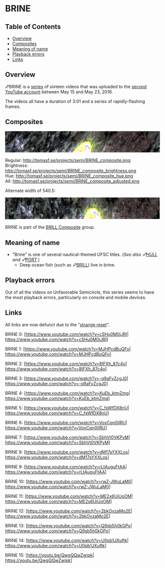 # BRINE

## Table of Contents
  * [Overview](#overview)
  * [Composites](#composites)
  * [Meaning of name](#meaning-of-name)
  * [Playback errors](#playback-errors)
  * [Links](#links)


## Overview

♐BRINE is a [series](List_of_Series "wikilink") of sixteen videos that
was uploaded to the [second YouTube account](Real_and_Fake_channels "wikilink") between May 15 and May 23,
2016.

The videos all have a duration of 3:01 and a series of rapidly-flashing
frames.

## Composites

![BRINE composite](BRINE_composite.png "BRINE composite")

Regular: <http://tomasf.se/projects/semi/BRINE_composite.png>  
Brightness:
<http://tomasf.se/projects/semi/BRINE_composite_brightness.png>  
Hue: <http://tomasf.se/projects/semi/BRINE_composite_hue.png>  
All: <http://tomasf.se/projects/semi/BRINE_composite_adjusted.png>

Alternate width of 540.5:

![BRINE\_composite\_width\_540\_5.png](BRINE_composite_width_540_5.png)

BRINE is part of the [BRILL Composite](BRILL_Composite "wikilink")
group.

## Meaning of name

* "Brine" is one of several nautical-themed UFSC titles. (*See also ♐[HULL](HULL "wikilink") and ♐[PORT](PORT "wikilink").*)
  * Deep ocean fish (such as ♐[BRILL](BRILL "wikilink")) live in brine.

## Playback errors

Out of all the videos on Unfavorable Semicircle, this series seems to
have the most playback errors, particularly on console and mobile
devices.

## Links

All links are now defunct due to the "[strange reset](RESET_STRANGE_YD "wikilink")".

BRINE 0: \[<https://www.youtube.com/watch?v=cSHu0M0jJRI>|
<https://www.youtube.com/watch?v=cSHu0M0jJRI>\]

BRINE 1: \[<https://www.youtube.com/watch?v=MJHPcdBuQFo>|
<https://www.youtube.com/watch?v=MJHPcdBuQFo>\]

BRINE 2: \[<https://www.youtube.com/watch?v=8IFXh_87c4o>|
<https://www.youtube.com/watch?v=8IFXh_87c4o>\]

BRINE 3: \[<https://www.youtube.com/watch?v=-q9aFyZcgJ0>|
<https://www.youtube.com/watch?v=-q9aFyZcgJ0>\]

BRINE 4: \[<https://www.youtube.com/watch?v=KuEb_ktmZmg>|
<https://www.youtube.com/watch?v=KuEb_ktmZmg>\]

BRINE 5: \[<https://www.youtube.com/watch?v=C_fsWfDX8nU>|
<https://www.youtube.com/watch?v=C_fsWfDX8nU>\]

BRINE 6: \[<https://www.youtube.com/watch?v=VoyCqn0jlRU>|
<https://www.youtube.com/watch?v=VoyCqn0jlRU>\]

BRINE 7: \[<https://www.youtube.com/watch?v=SbhVt0VKPvM>|
<https://www.youtube.com/watch?v=SbhVt0VKPvM>\]

BRINE 8: \[<https://www.youtube.com/watch?v=dM17sYXXLos>|
<https://www.youtube.com/watch?v=dM17sYXXLos>\]

BRINE 9: \[<https://www.youtube.com/watch?v=rLtAuguFtAA>|
<https://www.youtube.com/watch?v=rLtAuguFtAA>\]

BRINE 10: \[<https://www.youtube.com/watch?v=rwZ-JWuLaM0>|
<https://www.youtube.com/watch?v=rwZ-JWuLaM0>\]

BRINE 11: \[<https://www.youtube.com/watch?v=ME2x6UiUoOM>|
<https://www.youtube.com/watch?v=ME2x6UiUoOM>\]

BRINE 12: \[<https://www.youtube.com/watch?v=2bkOyzaMo2E>|
<https://www.youtube.com/watch?v=2bkOyzaMo2E>\]

BRINE 13: \[<https://www.youtube.com/watch?v=Q9sb5h0kGPo>|
<https://www.youtube.com/watch?v=Q9sb5h0kGPo>\]

BRINE 14: \[<https://www.youtube.com/watch?v=U0pb1JXuftk>|
<https://www.youtube.com/watch?v=U0pb1JXuftk>\]

BRINE 15: \[<https://youtu.be/QwgQQwZwipk>|
<https://youtu.be/QwgQQwZwipk>\]
